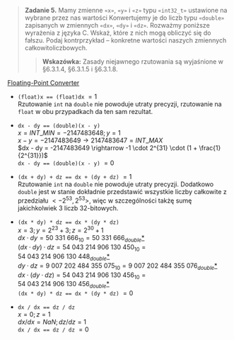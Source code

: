 > **Zadanie 5.** Mamy zmienne `«x»`, `«y»` i `«z»` typu `«int32_t»` ustawione na wybrane przez nas wartości Konwertujemy je do liczb typu `«double»` zapisanych w zmiennych `«dx»`, `«dy»` i `«dz»`. Rozważmy poniższe wyrażenia z języka C. Wskaż, które z nich mogą obliczyć się do fałszu. Podaj kontrprzykład – konkretne wartości naszych zmiennych całkowitoliczbowych.
>> **Wskazówka:** Zasady niejawnego rzutowania są wyjaśnione w §6.3.1.4, §6.3.1.5 i §6.3.1.8.

[Floating-Point Converter](https://babbage.cs.qc.cuny.edu/ieee-754.old/decimal.html)

- `(float)x == (float)dx` $= 1$  
Rzutowanie `int` na `double` nie powoduje utraty precyzji, rzutowanie na `float` w obu przypadkach da ten sam rezultat.

- `dx - dy == (double)(x - y)`  
$x = INT\_MIN = -2147483648; y = 1$  
$x - y = -2147483649 \rightarrow 2147483647 = INT\_MAX$  
$dx - dy = -2147483649 \rightarrow -1 \cdot 2^{31} \cdot (1 + \frac{1}{2^{31}})$  
`dx - dy == (double)(x - y)` $= 0$

- `(dx + dy) + dz == dx + (dy + dz)` $= 1$  
Rzutowanie `int` na `double` nie powoduje utraty precyzji. Dodatkowo `double` jest w stanie dokładnie przedstawić wszystkie liczby całkowite z przedziału $<-2^{53}, 2^{53}>$, więc w szczególności takżę sumę jakichkolwiek $3$ liczb $32$-bitowych. 

- `(dx * dy) * dz == dx * (dy * dz)`  
$x = 3; y = 2^{23} + 3; z = 2^{30} + 1$  
$dx \cdot dy = 50 \ 331 \ 666_{10} = 50 \ 331 \ 666_{double}$[*](https://www.binaryconvert.com/result_double.html?decimal=053048051051049054054054)  
$(dx \cdot dy) \cdot dz = 54 \ 043 \ 214 \ 906 \ 130 \ 450_{10} = 54 \ 043 \ 214 \ 906 \ 130 \ 448_{double}$[*](https://www.binaryconvert.com/result_double.html?decimal=053052048052051050049052057048054049051048052053048)  
$dy \cdot dz = 9 \ 007 \ 202 \ 484 \ 355 \ 075_{10} = 9 \ 007 \ 202 \ 484 \ 355 \ 076_{double}$[*](https://www.binaryconvert.com/result_double.html?decimal=057048048055050048050052056052051053053048055053)  
$dx \cdot (dy \cdot dz) = 54 \ 043 \ 214 \ 906 \ 130 \ 456_{10} = 54 \ 043 \ 214 \ 906 \ 130 \ 456_{double}$[*](https://www.binaryconvert.com/result_double.html?decimal=053052048052051050049052057048054049051048052053054)  
`(dx * dy) * dz == dx * (dy * dz)` $= 0$

- `dx / dx == dz / dz`  
$x = 0; z = 1$  
$dx / dx = NaN; dz / dz = 1$  
`dx / dx == dz / dz` $= 0$
